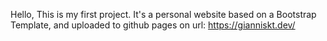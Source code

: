 Hello,
This is my first project. It's a personal website based on a Bootstrap Template, and uploaded to github pages on url: https://gianniskt.dev/
